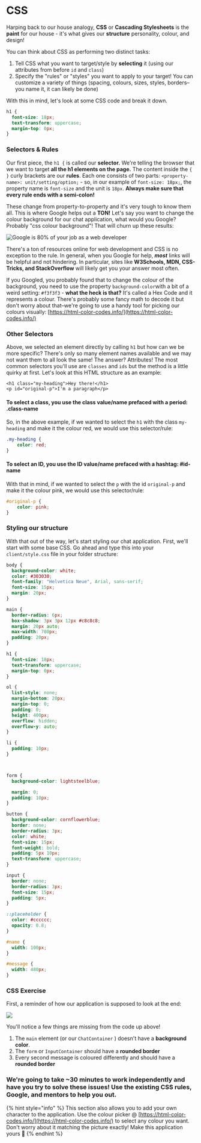 # CSS

Harping back to our house analogy, **CSS** or **Cascading Stylesheets** is the **paint** for our house - it's what gives our **structure** personality, colour, and design! 

You can think about CSS as performing two distinct tasks:

1. Tell CSS what you want to target/style by **selecting** it \(using our attributes from before `id` and `class`\)
2. Specify the "rules" or "styles" you want to apply to your target! You can customize a variety of things \(spacing, colours, sizes, styles, borders–you name it, it can likely be done\)

With this in mind, let's look at some CSS code and break it down.

```css
h1 {
  font-size: 18px;
  text-transform: uppercase;
  margin-top: 0px;
}
```

### Selectors & Rules

Our first piece, the `h1 {` is called our **selector.** We're telling the browser that we want to target **all the h1 elements on the page.** The content inside the `{ }` curly brackets are our **rules**. Each one consists of two parts: `<property-name>: unit/setting/option;` - so, in our example of `font-size: 18px;`, the property name is `font-size` and the unit is `18px`.  **Always make sure that every rule ends with a semi-colon!**

These change from property-to-property and it's very tough to know them all. This is where Google helps out a **TON!** Let's say you want to change the colour background for our chat application, what would you Google? Probably "css colour background"! That will churn up these results:

![Google is 80% of your job as a web developer](../.gitbook/assets/screen-shot-2019-07-04-at-7.52.28-pm.png)

There's a ton of resources online for web development and CSS is no exception to the rule. In general, when you Google for help, _**most**_ links will be helpful and not hindering. In particular, sites like **W3Schools, MDN, CSS-Tricks, and StackOverflow** will likely get you your answer most often.

If you Googled, you probably found that to change the colour of the background, you need to use the property `background-color`with a bit of a weird setting: `#f3f3f3` - **what the heck is that?** It's called a Hex Code and it represents a colour. There's probably some fancy math to decode it but don't worry about that–we're going to use a handy tool for picking our colours visually: [https://html-color-codes.info/](https://html-color-codes.info/)

### Other Selectors

Above, we selected an element directly by calling `h1` but how can we be more specific? There's only so many element names available and we may not want them to all look the same! The answer? Attributes! The most common selectors you'll use are `classes` and `ids` but the method is a little quirky at first. Let's look at this HTML structure as an example:

```markup
<h1 class="my-heading">Hey there!</h1>
<p id="original-p">I'm a paragraph</p>
```

#### To select a class, you use the class value/name prefaced with a period: .class-name

So, in the above example, if we wanted to select the `h1` with the class `my-heading` and make it the colour red, we would use this selector/rule:

```css
.my-heading {
    color: red;
}
```

#### To select an ID, you use the ID value/name prefaced with a hashtag: \#id-name

With that in mind, if we wanted to select the `p` with the id `original-p` and make it the colour pink, we would use this selector/rule:

```css
#original-p {
    color: pink;
}
```

### Styling our structure

With that out of the way, let's start styling our chat application. First, we'll start with some base CSS. Go ahead and type this into your `client/style.css` file in your folder structure:

```css
body {
  background-color: white;
  color: #303030;
  font-family: "Helvetica Neue", Arial, sans-serif;
  font-size: 15px;
  margin: 20px;
}

main {
  border-radius: 6px;
  box-shadow: 3px 3px 12px #c8c8c8;
  margin: 20px auto;
  max-width: 700px;
  padding: 20px;
}

h1 {
  font-size: 18px;
  text-transform: uppercase;
  margin-top: 0px;
}

ol {
  list-style: none;
  margin-bottom: 20px;
  margin-top: 0;
  padding: 0;
  height: 400px;
  overflow: hidden;
  overflow-y: auto;
}

li {
  padding: 10px;
}



form {
  background-color: lightsteelblue;

  margin: 0;
  padding: 10px;
}

button {
  background-color: cornflowerblue;
  border: none;
  border-radius: 3px;
  color: white;
  font-size: 15px;
  font-weight: bold;
  padding: 5px 10px;
  text-transform: uppercase;
}

input {
  border: none;
  border-radius: 3px;
  font-size: 15px;
  padding: 5px;
}

::placeholder {
  color: #cccccc;
  opacity: 0.8;
}

#name {
  width: 100px;
}

#message {
  width: 480px;
}

```

### CSS Exercise

First, a reminder of how our application is supposed to look at the end:

![](../.gitbook/assets/screen-shot-2019-07-04-at-2.24.11-pm.png)

You'll notice a few things are missing from the code up above! 

1. The `main` element \(or our `ChatContainer` \) doesn't have a **background color**.
2. The `form` or `InputContainer` should have a **rounded border**
3. Every second message is coloured differently and should have a **rounded border**

### We're going to take ~30 minutes to work independently and have you try to solve these issues! Use the existing CSS rules, Google, and mentors to help you out.

{% hint style="info" %}
This section also allows you to add your own character to the application. Use the colour picker @ [https://html-color-codes.info/](https://html-color-codes.info/) to select any colour you want. Don't worry about it matching the picture exactly! Make this application yours 💯
{% endhint %}



